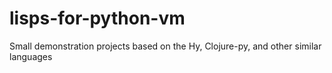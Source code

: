 # lisps-for-python-vm
Small demonstration projects based on the Hy, Clojure-py, and other similar languages
